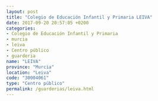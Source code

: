 ```yaml
---
layout: post
title: "Colegio de Educación Infantil y Primaria LEIVA"
date: 2017-09-20 20:57:05 +0200
categories:
- Colegio de Educación Infantil y Primaria
- murcia
- leiva
- Centro público
- guarderia
name: "LEIVA"
province: "Murcia"
location: "Leiva"
code: "30004061"
type: "Centro público"
permalink: /guarderias/leiva.html
---
```

